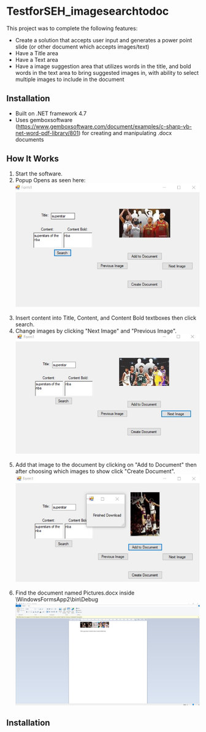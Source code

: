 # TestforSEH_imagesearchtodoc

This project was to complete the following features:

* Create a solution that accepts user input and generates a power point slide (or other document which accepts images/text)
* Have a Title area
* Have a Text area
* Have a image suggestion area that utilizes words in the title, and bold words in the text area to bring suggested images in, with ability to select multiple images to include in the document

## Installation

* Built on .NET framework 4.7
* Uses gemboxsoftware (https://www.gemboxsoftware.com/document/examples/c-sharp-vb-net-word-pdf-library/801) for creating and manipulating .docx documents

## How It Works

1. Start the software.
2. Popup Opens as seen here: <br><div><img src="demomainscreen.jpg"></div> <br>
3. Insert content into Title, Content, and Content Bold textboxes then click search.
4. Change images by clicking "Next Image" and "Previous Image".<br> <div><img src="demomainscreen-nextimage.jpg"></div> <br>
5. Add that image to the document by clicking on "Add to Document" then after choosing which images to show click "Create Document".<br><div><img src="demomainscreen-addtodocument.jpg"></div><br>
6. Find the document named Pictures.docx inside \WindowsFormsApp2\bin\Debug <br><div><img src="document-imagestext.jpg"></div>

## Installation
